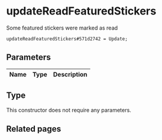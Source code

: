 # updateReadFeaturedStickers
Some featured stickers were marked as read

```
updateReadFeaturedStickers#571d2742 = Update;
```

## Parameters
| Name | Type | Description |
| ---- | :----: | ----------- |


## Type
This constructor does not require any parameters.

## Related pages
